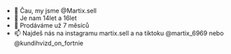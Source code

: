 - 👋 Čau, my jsme @Martix.sell
- 👀 Je nam 14let a 16let
- 🌱 Prodáváme už 7 měsíců
- 📫 Najdeš nás na instagramu martix.sell a na tiktoku @martix_6969 nebo @kundihvizd_on_fortnie
